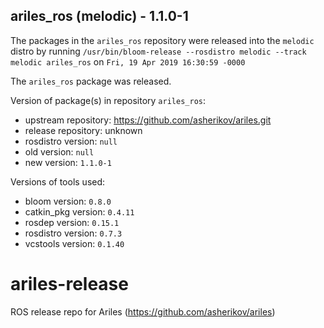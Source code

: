 ## ariles_ros (melodic) - 1.1.0-1

The packages in the `ariles_ros` repository were released into the `melodic` distro by running `/usr/bin/bloom-release --rosdistro melodic --track melodic ariles_ros` on `Fri, 19 Apr 2019 16:30:59 -0000`

The `ariles_ros` package was released.

Version of package(s) in repository `ariles_ros`:

- upstream repository: https://github.com/asherikov/ariles.git
- release repository: unknown
- rosdistro version: `null`
- old version: `null`
- new version: `1.1.0-1`

Versions of tools used:

- bloom version: `0.8.0`
- catkin_pkg version: `0.4.11`
- rosdep version: `0.15.1`
- rosdistro version: `0.7.3`
- vcstools version: `0.1.40`


# ariles-release
ROS release repo for Ariles (https://github.com/asherikov/ariles)
